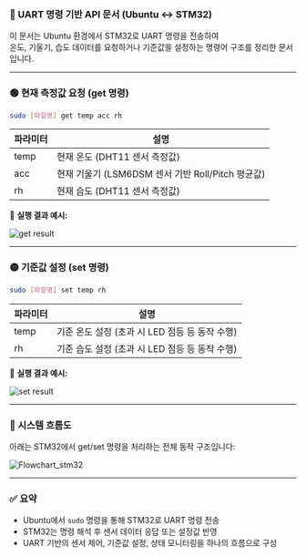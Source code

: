 ### 📡 UART 명령 기반 API 문서 (Ubuntu ↔ STM32)

이 문서는 Ubuntu 환경에서 STM32로 UART 명령을 전송하여  
온도, 기울기, 습도 데이터를 요청하거나 기준값을 설정하는 명령어 구조를 정리한 문서입니다.

---

### 🟢 현재 측정값 요청 (get 명령)

```bash
sudo [파일명] get temp acc rh
```

| 파라미터 | 설명 |
|----------|------|
| temp     | 현재 온도 (DHT11 센서 측정값) |
| acc      | 현재 기울기 (LSM6DSM 센서 기반 Roll/Pitch 평균값) |
| rh       | 현재 습도 (DHT11 센서 측정값) |

📸 **실행 결과 예시:**

![get result](https://github.com/user-attachments/assets/6a119071-4710-43a6-8801-f9576565d7dc)

---

### 🟡 기준값 설정 (set 명령)

```bash
sudo [파일명] set temp rh
```

| 파라미터 | 설명 |
|----------|------|
| temp     | 기준 온도 설정 (초과 시 LED 점등 등 동작 수행) |
| rh       | 기준 습도 설정 (초과 시 LED 점등 등 동작 수행) |

📸 **실행 결과 예시:**

![set result](https://github.com/user-attachments/assets/f7961052-7eb5-4b00-b52b-2e7a402a825a)

---

### 🧠 시스템 흐름도

아래는 STM32에서 get/set 명령을 처리하는 전체 동작 구조입니다:

![Flowchart_stm32](https://github.com/user-attachments/assets/19b13c28-3689-4364-9632-b105a0cbc76d)

---

### ✅ 요약

- Ubuntu에서 `sudo` 명령을 통해 STM32로 UART 명령 전송  
- STM32는 명령 해석 후 센서 데이터 응답 또는 설정값 반영  
- UART 기반의 센서 제어, 기준값 설정, 상태 모니터링을 하나의 흐름으로 구성  
